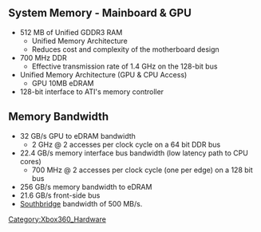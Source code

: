 ## System Memory - Mainboard & GPU

  - 512 MB of Unified GDDR3 RAM
      - Unified Memory Architecture
      - Reduces cost and complexity of the motherboard design
  - 700 MHz DDR
      - Effective transmission rate of 1.4 GHz on the 128-bit bus
  - Unified Memory Architecture (GPU & CPU Access)
      - GPU 10MB eDRAM
  - 128-bit interface to ATI's memory controller

## Memory Bandwidth

  - 32 GB/s GPU to eDRAM bandwidth
      - 2 GHz @ 2 accesses per clock cycle on a 64 bit DDR bus
  - 22.4 GB/s memory interface bus bandwidth (low latency path to CPU
    cores)
      - 700 MHz @ 2 accesses per clock cycle (one per edge) on a 128 bit
        bus
  - 256 GB/s memory bandwidth to eDRAM
  - 21.6 GB/s front-side bus
  - [Southbridge](Southbridge "wikilink") bandwidth of 500 MB/s.

[Category:Xbox360_Hardware](Category:Xbox360_Hardware "wikilink")